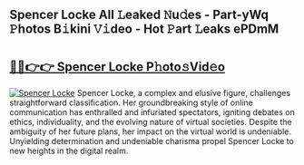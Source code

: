 ## Spencer Locke All 𝙻eaked 𝙽u𝚍es - Part-yWq 𝙿hotos B𝚒kini 𝚅𝚒deo - Hot 𝙿art 𝙻eaks ePDmM

# <h2><a href="http://ld6ltme.urlbe.top/?page=Spencer+Locke">🔗🔗👉👉 Spencer Locke P𝚑oto𝚜Vid𝚎o</a></h2>

[![Spencer Locke](https://i.imgur.com/eBuTRDB.gif)](http://ld6ltme.urlbe.top/?page=Spencer+Locke)
Spencer Locke, a complex and elusive figure, challenges straightforward classification. Her groundbreaking style of online communication has enthralled and infuriated spectators, igniting debates on ethics, individuality, and the evolving nature of virtual societies. Despite the ambiguity of her future plans, her impact on the virtual world is undeniable. Unyielding determination and undeniable charisma propel Spencer Locke to new heights in the digital realm.
